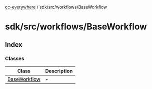 [cc-everywhere](../../../../index.md) / sdk/src/workflows/BaseWorkflow

# sdk/src/workflows/BaseWorkflow

## Index

### Classes

| Class | Description |
| ------ | ------ |
| [BaseWorkflow](classes/BaseWorkflow.md) | - |

